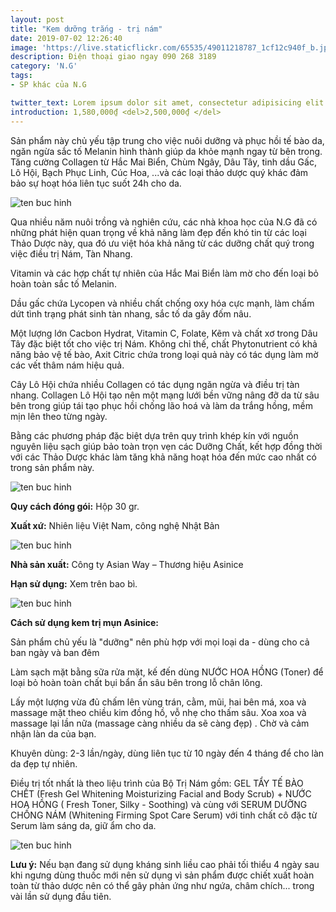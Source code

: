 ```yaml
---
layout: post
title: "Kem dưỡng trắng - trị nám"
date: 2019-07-02 12:26:40
image: 'https://live.staticflickr.com/65535/49011218787_1cf12c940f_b.jpg'
description: Điện thoại giao ngay 090 268 3189
category: 'N.G'
tags:
- SP khác của N.G

twitter_text: Lorem ipsum dolor sit amet, consectetur adipisicing elit.
introduction: 1,580,000₫ <del>2,500,000₫ </del>
---
```


Sản phẩm này chủ yếu tập trung cho việc nuôi dưỡng và phục hồi tế bào da, ngăn ngừa sắc tố Melanin hình thành giúp da khỏe mạnh ngay từ bên trong. Tăng cường Collagen từ Hắc Mai Biển, Chùm Ngây, Dâu Tây, tinh dầu Gấc, Lô Hội, Bạch Phục Linh, Cúc Hoa, ...và các loại thảo dược quý khác đảm bảo sự hoạt hóa liên tục suốt 24h cho da.

![ten buc hinh](https://scontent.fsgn2-4.fna.fbcdn.net/v/t1.0-9/66353826_1335213783299390_2220184258771681280_n.jpg?_nc_cat=109&_nc_oc=AQlGIrT-yMYL4C_O3OJjFfvS3OMk0MrUWfK_Pwrd2x9XcHMTC0hDQGvwWRMOUGXIZSg&_nc_ht=scontent.fsgn2-4.fna&oh=fd441f2eb097e8e35b20abfbbed24153&oe=5DAA7278 "ten buc hinh")

Qua nhiều năm nuôi trồng và nghiên cứu, các nhà khoa học của N.G đã có những phát hiện quan trọng về khả năng làm đẹp đến khó tin từ các loại Thảo Dược này, qua đó ưu việt hóa khả năng từ các dưỡng chất quý trong việc điều trị Nám, Tàn Nhang.  

Vitamin và các hợp chất tự nhiên của Hắc Mai Biển làm mờ cho đến loại bỏ hoàn toàn sắc tố Melanin. 

Dầu gấc chứa Lycopen và nhiều chất chống oxy hóa cực mạnh, làm chấm dứt tình trạng phát sinh tàn nhang, sắc tố da gây đốm nâu.

Một lượng lớn Cacbon Hydrat, Vitamin C, Folate, Kẽm và chất xơ trong Dâu Tây đặc biệt tốt cho việc trị Nám. Không chỉ thế, chất Phytonutrient có khả năng bảo vệ tế bào, Axit Citric chứa trong loại quả này có tác dụng làm mờ các vết thâm nám hiệu quả.

Cây Lô Hội chứa nhiều Collagen có tác dụng ngăn ngừa và điều trị tàn nhang. Collagen Lô Hội tạo nên một mạng lưới bền vững nâng đỡ da từ sâu bên trong giúp tái tạo phục hồi chống lão hoá và làm da trắng hồng, mềm mịn lên theo từng ngày.

Bằng các phương pháp đặc biệt dựa trên quy trình khép kín với nguồn nguyên liệu sạch giúp bảo toàn trọn vẹn các Dưỡng Chất, kết hợp đồng thời với các Thảo Dược khác làm tăng khả năng hoạt hóa đến mức cao nhất có trong sản phẩm này.

![ten buc hinh](https://scontent.fsgn2-2.fna.fbcdn.net/v/t1.0-9/66501520_1335213849966050_1236754666314792960_n.jpg?_nc_cat=100&_nc_oc=AQkrziKvf9tcqRqkrF8NY5Xklxrc81uT56h1DUewKbLZHoBnMyPuSaI8eSH7QIlir6s&_nc_ht=scontent.fsgn2-2.fna&oh=cdf42b5230a6fcf97c4dfb34ccc094e5&oe=5DA516CB "ten buc hinh")

**Quy cách đóng gói:** Hộp 30 gr.

**Xuất xứ:** Nhiên liệu Việt Nam, công nghệ Nhật Bản

![ten buc hinh](https://scontent.fsgn2-2.fna.fbcdn.net/v/t1.0-9/66509211_1335213769966058_2031807074773499904_n.jpg?_nc_cat=102&_nc_oc=AQnywXJWC6JuQ4diUrGzuuJE_jKFzKpssiEoF68jQuvsoqYsG4aqty26fWbKI2SfhbM&_nc_ht=scontent.fsgn2-2.fna&oh=7d03e68535edf1444ab81d015bc5e5d1&oe=5DA63A49 "ten buc hinh")

**Nhà sản xuất:** Công ty Asian Way – Thương hiệu Asinice 

**Hạn sử dụng:** Xem trên bao bì.

![ten buc hinh](https://scontent.fsgn2-2.fna.fbcdn.net/v/t1.0-9/66436247_1335213916632710_3087581220918263808_n.jpg?_nc_cat=103&_nc_oc=AQnGhPq9Fy4uxX-Jesi5fPd88kMtvPb8IOyjgLVWnUyUcOsevR-Fw6MGMn1j2yy8hao&_nc_ht=scontent.fsgn2-2.fna&oh=692fd706ceb1023b01c424ed7dfaf637&oe=5DA32489 "ten buc hinh")

**Cách sử dụng kem trị mụn Asinice:**

Sản phẩm chủ yếu là "dưỡng" nên phù hợp với mọi loại da - dùng cho cả ban ngày và ban đêm

Làm sạch mặt bằng sữa rửa mặt, kế đến dùng NƯỚC HOA HỒNG (Toner)  để loại bỏ hoàn toàn chất bụi bẩn ẩn sâu bên trong lỗ chân lông.

Lấy một lượng vừa đủ chấm lên vùng trán, cằm, mũi, hai bên má, xoa và massage mặt theo chiều kim đồng hồ, vỗ nhẹ cho thấm sâu. Xoa xoa và massage lại lần nữa (massage càng nhiều da sẽ càng đẹp) . Chờ và cảm nhận làn da của bạn.

Khuyên dùng: 2-3 lần/ngày, dùng liên tục từ 10 ngày đến 4 tháng để cho làn da đẹp tự nhiên.

Điều trị tốt nhất là theo liệu trình của Bộ Trị Nám gồm:  GEL TẨY TẾ BÀO CHẾT (Fresh Gel Whitening Moisturizing Facial and Body Scrub) + NƯỚC HOA HỒNG ( Fresh Toner, Silky -  Soothing) và cùng với SERUM DƯỠNG CHỐNG NÁM (Whitening Firming Spot Care Serum) với tinh chất cô đặc từ Serum làm sáng da, giữ ẩm cho da. 

![ten buc hinh](https://scontent.fsgn2-1.fna.fbcdn.net/v/t1.0-9/66370432_1335213869966048_3980738288804691968_n.jpg?_nc_cat=104&_nc_oc=AQmVVlbtdmlZVkcrFYMiSc3e8vFegZ8sjcrDqUAXLAcMT7FEBSfVCpLBo9_tlHlrblY&_nc_ht=scontent.fsgn2-1.fna&oh=7c2b96082007359165f37de965e5912a&oe=5DBCB5E8 "ten buc hinh")

**Lưu ý:** Nếu bạn đang sử dụng kháng sinh liều cao phải tối thiểu 4 ngày sau khi ngưng dùng thuốc mới nên sử dụng vì sản phẩm được chiết xuất hoàn toàn từ thảo dược nên có thể gây phản ứng như ngứa, châm chích... trong vài lần sử dụng đầu tiên.